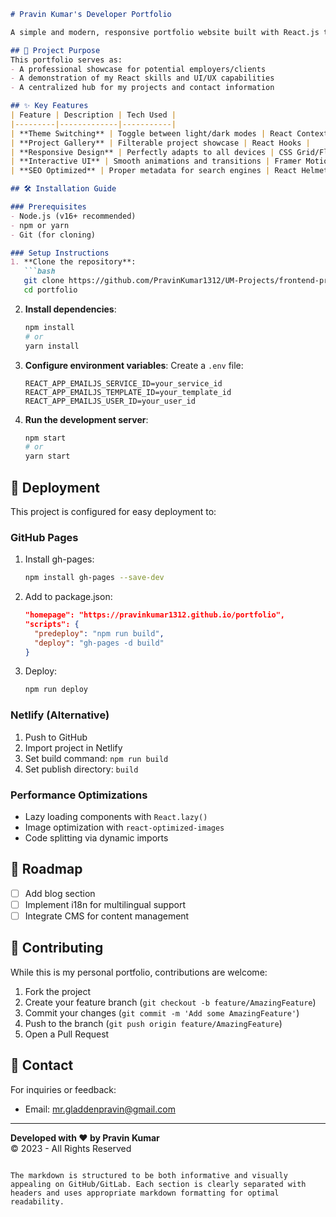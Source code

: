 ```markdown
# Pravin Kumar's Developer Portfolio

A simple and modern, responsive portfolio website built with React.js to showcase my skills, projects, and professional journey. Designed with developers in mind, this single-page application features smooth animations and customizable sections.

## 🎯 Project Purpose
This portfolio serves as:
- A professional showcase for potential employers/clients
- A demonstration of my React skills and UI/UX capabilities
- A centralized hub for my projects and contact information

## ✨ Key Features
| Feature | Description | Tech Used |
|---------|-------------|-----------|
| **Theme Switching** | Toggle between light/dark modes | React Context API |
| **Project Gallery** | Filterable project showcase | React Hooks |
| **Responsive Design** | Perfectly adapts to all devices | CSS Grid/Flexbox |
| **Interactive UI** | Smooth animations and transitions | Framer Motion |
| **SEO Optimized** | Proper metadata for search engines | React Helmet |

## 🛠️ Installation Guide

### Prerequisites
- Node.js (v16+ recommended)
- npm or yarn
- Git (for cloning)

### Setup Instructions
1. **Clone the repository**:
   ```bash
   git clone https://github.com/PravinKumar1312/UM-Projects/frontend-projects/portfolio.git
   cd portfolio
   ```

2. **Install dependencies**:
   ```bash
   npm install
   # or
   yarn install
   ```

3. **Configure environment variables**:
   Create a `.env` file:
   ```env
   REACT_APP_EMAILJS_SERVICE_ID=your_service_id
   REACT_APP_EMAILJS_TEMPLATE_ID=your_template_id
   REACT_APP_EMAILJS_USER_ID=your_user_id
   ```

4. **Run the development server**:
   ```bash
   npm start
   # or
   yarn start
   ```
   
## 🚀 Deployment
This project is configured for easy deployment to:

### GitHub Pages
1. Install gh-pages:
   ```bash
   npm install gh-pages --save-dev
   ```

2. Add to package.json:
   ```json
   "homepage": "https://pravinkumar1312.github.io/portfolio",
   "scripts": {
     "predeploy": "npm run build",
     "deploy": "gh-pages -d build"
   }
   ```

3. Deploy:
   ```bash
   npm run deploy
   ```

### Netlify (Alternative)
1. Push to GitHub
2. Import project in Netlify
3. Set build command: `npm run build`
4. Set publish directory: `build`


### Performance Optimizations
- Lazy loading components with `React.lazy()`
- Image optimization with `react-optimized-images`
- Code splitting via dynamic imports

## 📝 Roadmap
- [ ] Add blog section
- [ ] Implement i18n for multilingual support
- [ ] Integrate CMS for content management

## 🤝 Contributing
While this is my personal portfolio, contributions are welcome:
1. Fork the project
2. Create your feature branch (`git checkout -b feature/AmazingFeature`)
3. Commit your changes (`git commit -m 'Add some AmazingFeature'`)
4. Push to the branch (`git push origin feature/AmazingFeature`)
5. Open a Pull Request

## 📧 Contact
For inquiries or feedback:
- Email: mr.gladdenpravin@gmail.com

---

**Developed with ❤️ by Pravin Kumar**  
© 2023 - All Rights Reserved
```

The markdown is structured to be both informative and visually appealing on GitHub/GitLab. Each section is clearly separated with headers and uses appropriate markdown formatting for optimal readability.
